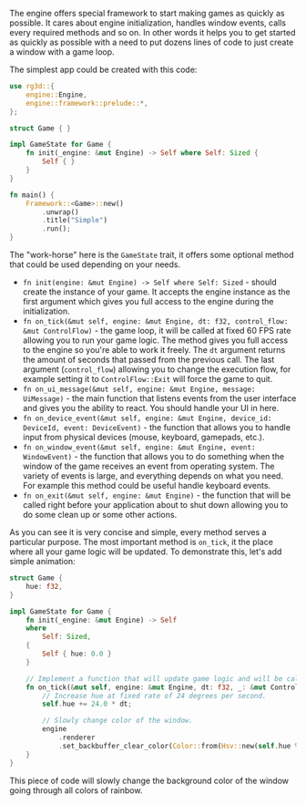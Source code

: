 The engine offers special framework to start making games as quickly as possible. It cares about engine initialization,
handles window events, calls every required methods and so on. In other words it helps you to get started as quickly
as possible with a need to put dozens lines of code to just create a window with a game loop.

The simplest app could be created with this code:

```rust
use rg3d::{
    engine::Engine,
    engine::framework::prelude::*,
};

struct Game { }

impl GameState for Game {
    fn init(_engine: &mut Engine) -> Self where Self: Sized {
        Self { }
    }
}

fn main() {
    Framework::<Game>::new()
        .unwrap()
        .title("Simple")
        .run();
}
```

The "work-horse" here is the `GameState` trait, it offers some optional method that could be used depending on
your needs.

- `fn init(engine: &mut Engine) -> Self where Self: Sized` - should create the instance of your game. It accepts the engine instance as the first argument
  which gives you full access to the engine during the initialization.
- `fn on_tick(&mut self, engine: &mut Engine, dt: f32, control_flow: &mut ControlFlow)` - the game loop, it will
  be called at fixed 60 FPS rate allowing you to run your game logic. The method gives you full access to the engine
  so you're able to work it freely. The `dt` argument returns the amount of seconds that passed from the previous
  call. The last argument (`control_flow`) allowing you to change the execution flow, for example setting it to
  `ControlFlow::Exit` will force the game to quit.
- `fn on_ui_message(&mut self, engine: &mut Engine, message: UiMessage)` - the main function that listens events
  from the user interface and gives you the ability to react. You should handle your UI in here.
- `fn on_device_event(&mut self, engine: &mut Engine, device_id: DeviceId, event: DeviceEvent)` - the function that
  allows you to handle input from physical devices (mouse, keyboard, gamepads, etc.).
- `fn on_window_event(&mut self, engine: &mut Engine, event: WindowEvent)` - the function that allows you to do
  something when the window of the game receives an event from operating system. The variety of events is large, and
  everything depends on what you need. For example this method could be useful handle keyboard events.
- `fn on_exit(&mut self, engine: &mut Engine)` - the function that will be called right before your application
  about to shut down allowing you to do some clean up or some other actions.

As you can see it is very concise and simple, every method serves a particular purpose. The most important method is
`on_tick`, it the place where all your game logic will be updated. To demonstrate this, let's add simple animation:

```rust
struct Game {
    hue: f32,
}

impl GameState for Game {
    fn init(_engine: &mut Engine) -> Self
    where
        Self: Sized,
    {
        Self { hue: 0.0 }
    }

    // Implement a function that will update game logic and will be called at fixed rate of 60 Hz.
    fn on_tick(&mut self, engine: &mut Engine, dt: f32, _: &mut ControlFlow) {
        // Increase hue at fixed rate of 24 degrees per second.
        self.hue += 24.0 * dt;

        // Slowly change color of the window.
        engine
            .renderer
            .set_backbuffer_clear_color(Color::from(Hsv::new(self.hue % 360.0, 100.0, 100.0)))
    }
}
```

This piece of code will slowly change the background color of the window going through all colors of rainbow. 